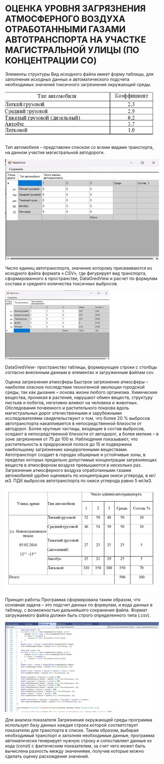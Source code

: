 # ОЦЕНКА УРОВНЯ ЗАГРЯЗНЕНИЯ АТМОСФЕРНОГО ВОЗДУХА ОТРАБОТАННЫМИ ГАЗАМИ АВТОТРАНСПОРТА НА УЧАСТКЕ МАГИСТРАЛЬНОЙ УЛИЦЫ (ПО КОНЦЕНТРАЦИИ CO)

Элементы структуры
Вид исходного файла имеет форму таблицы, для заполнения исходных данных и автоматического подсчета необходимых значений токсичного загрязнения окружающей среды.

![Screnshot](https://github.com/Digital-Department-Vavilov-University/calculation-of-the-transport-load/blob/main/9.jpg)

Тип автомобиля – представлен списком со всеми видами транспорта, на данном участке магистральной автодороги.

![Screnshot](https://github.com/Digital-Department-Vavilov-University/calculation-of-the-transport-load/blob/main/10.jpg)

Число единиц автотранспорта, значение которому присваиваются из исходного файла формата «.CSV», где фигурирует вид транспорта, сформированного в пространстве, DataGredView и расчет по формулам состава и среднего количества токсичных выбросов.

![Screnshot](https://github.com/Digital-Department-Vavilov-University/calculation-of-the-transport-load/blob/main/11.jpg)

DataGredView- пространство таблицы, формирующее строки с столбцы согласно внесенным данным в элементах и загруженным файлам csv.

Оценка загрязнения атмосферы
Быстрое загрязнение атмосферы – наиболее опасное последствие техногенной эволюции городской среды, так как дыхание – основа жизни любого организма. Химические вещества, проникая в растения, нарушают обмен веществ, структуру листьев и побегов, негативно влияют на человека и животных.
Обследования почвенного и растительного покрова вдоль магистральных дорог отечественными и зарубежными исследователями свидетельствуют о том, что более 20 % выбросов автотранспорта накапливается в непосредственной близости от автодорог. Более крупные частицы, входящие в состав выбросов, оседают в непосредственной близости от автодорог, а более мелкие – в зоне загрязнения от 75 до 100 м. Наблюдения показывают, что растительность в придорожной полосе до 15 м подвержена наибольшему загрязнению канцерогенными веществами.
Автотранспорт создает в городах обширные и устойчивые зоны, в пределах которых предельно допустимые концентрации загрязняющих веществ в атмосферном воздухе превышаются в несколько раз. Загрязнение атмосферного воздуха отработанными газами автомобилей удобно оценивать по концентрации окиси углерода, в мг/м3. ПДК выбросов автотранспорта по окиси углерода равно 5 мг/м3.

![Screnshot](https://github.com/Digital-Department-Vavilov-University/calculation-of-the-transport-load/blob/main/12.jpg)

Принцип работы
Программа сформирована таким образом, что основная задача – это подсчет данных по формулам, и вода данных в таблицу, с возможностью дальнейшего сохранения файла. Формат загружаемого файла должен быть строго определенного типа (.csv).

![Screnshot](https://github.com/Digital-Department-Vavilov-University/calculation-of-the-transport-load/blob/main/13.jpg)

Для анализа показателя Загрязнения окружающей среды программа использует базу данных каждая строка которой соответствует показателю для транспорта в списке. Таким образом, выбирая необходимый транспорт и заполняя необходимые данные, программа автоматически генерирует нужную строку и сопоставляет данные из кода (const) с фактическим показателем, за счет чего может быть вычислена разность между значениями, получив которые можно сделать оценку расхождения значений.

